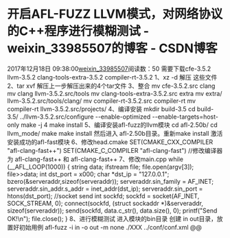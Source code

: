 # 开启AFL-FUZZ LLVM模式，对网络协议的C++程序进行模糊测试 - weixin_33985507的博客 - CSDN博客
2017年12月18日 09:38:00[weixin_33985507](https://me.csdn.net/weixin_33985507)阅读数：50
需要下载cfe-3.5.2 llvm-3.5.2  clang-tools-extra-3.5.2 compiler-rt-3.5.2
1、xz -d 解压 这些文件
2、tar xvf 解压上一步解压出来的4个tar文件
3、整合
mv cfe-3.5.2.src clang
mv clang llvm-3.5.2.src/tools
mv clang-tools-extra-3.5.2.src extra
mv extra/ llvm-3.5.2.src/tools/clang/
mv compiler-rt-3.5.2.src compiler-rt
mv compiler-rt llvm-3.5.2.src/projects/
4、编译安装
mkdir build-3.5
cd build-3.5/
../llvm-3.5.2.src/configure --enable-optimized --enable-targets=host-only
make -j 4
make install
5、编译安装afl-fuzz的llvm模块
cd afl-2.50b/
cd llvm_mode/
make
make install
然后进入 afl-2.50b目录。重新make install 激活安装成功的afl-fast模块
6、修改head.cmake
SET(CMAKE_CXX_COMPILER "afl-clang-fast++")
SET(CMAKE_C_COMPILER "afl-clang-fast")
//修改编译器为 afl-clang-fast++ 和 afl-clang-fast++
7、修改main.cpp
while (__AFL_LOOP(1000))
{
string data;
ifstream file;
file.open(argv[3]);
file>>data;
int dst_port = x000;
char *dst_ip = "127.0.0.1";
bzero(&serveraddr,sizeof(serveraddr));
serveraddr.sin_family = AF_INET;
serveraddr.sin_addr.s_addr = inet_addr(dst_ip);
serveraddr.sin_port = htons(dst_port);
//socket send
int sockfd;
sockfd = socket(AF_INET, SOCK_STREAM, 0);
connect(sockfd, (struct sockaddr *)&serveraddr, sizeof(serveraddr));
send(sockfd, data.c_str(), data.size(), 0);
printf("Send OK!\n");
file.close();
}
8、进行模糊测试
进入模块的bin目录
创建 in out目录，放置好初始用例
afl-fuzz -i in -o out -m none ./XXX ../conf/conf.xml @@
